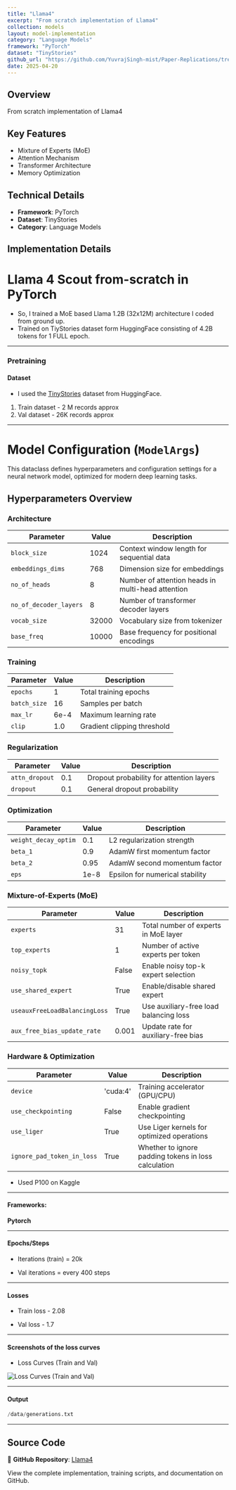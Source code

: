 ```yaml
---
title: "Llama4"
excerpt: "From scratch implementation of Llama4"
collection: models
layout: model-implementation
category: "Language Models"
framework: "PyTorch"
dataset: "TinyStories"
github_url: "https://github.com/YuvrajSingh-mist/Paper-Replications/tree/master/Llama4"
date: 2025-04-20
---
```


## Overview
From scratch implementation of Llama4

## Key Features
- Mixture of Experts (MoE)
- Attention Mechanism
- Transformer Architecture
- Memory Optimization

## Technical Details
- **Framework**: PyTorch
- **Dataset**: TinyStories
- **Category**: Language Models

## Implementation Details

# Llama 4 Scout from-scratch in PyTorch
- So, I trained a MoE based Llama 1.2B (32x12M) architecture I coded from ground up.
- Trained on TiyStories dataset form HuggingFace consisting of 4.2B tokens for 1 FULL epoch.

---

### Pretraining

#### Dataset

 - I used the [TinyStories](https://huggingface.co/datasets/roneneldan/TinyStories) dataset from HuggingFace.

  1) Train dataset - 2 M records approx
  2) Val dataset - 26K records approx

---

# Model Configuration (`ModelArgs`)

This dataclass defines hyperparameters and configuration settings for a neural network model, optimized for modern deep learning tasks.

## Hyperparameters Overview

### Architecture
| Parameter | Value | Description |
|-----------|-------|-------------|
| `block_size` | 1024 | Context window length for sequential data |
| `embeddings_dims` | 768 | Dimension size for embeddings |
| `no_of_heads` | 8 | Number of attention heads in multi-head attention |
| `no_of_decoder_layers` | 8 | Number of transformer decoder layers |
| `vocab_size` | 32000 | Vocabulary size from tokenizer |
| `base_freq` | 10000 | Base frequency for positional encodings |

### Training
| Parameter | Value | Description |
|-----------|-------|-------------|
| `epochs` | 1 | Total training epochs |
| `batch_size` | 16 | Samples per batch |
| `max_lr` | 6e-4 | Maximum learning rate |
| `clip` | 1.0 | Gradient clipping threshold |

### Regularization
| Parameter | Value | Description |
|-----------|-------|-------------|
| `attn_dropout` | 0.1 | Dropout probability for attention layers |
| `dropout` | 0.1 | General dropout probability |

### Optimization
| Parameter | Value | Description |
|-----------|-------|-------------|
| `weight_decay_optim` | 0.1 | L2 regularization strength |
| `beta_1` | 0.9 | AdamW first momentum factor |
| `beta_2` | 0.95 | AdamW second momentum factor |
| `eps` | 1e-8 | Epsilon for numerical stability |

### Mixture-of-Experts (MoE)
| Parameter | Value | Description |
|-----------|-------|-------------|
| `experts` | 31 | Total number of experts in MoE layer |
| `top_experts` | 1 | Number of active experts per token |
| `noisy_topk` | False | Enable noisy top-k expert selection |
| `use_shared_expert` | True | Enable/disable shared expert |
| `useauxFreeLoadBalancingLoss` | True | Use auxiliary-free load balancing loss |
| `aux_free_bias_update_rate` | 0.001 | Update rate for auxiliary-free bias |

### Hardware & Optimization
| Parameter | Value | Description |
|-----------|-------|-------------|
| `device` | 'cuda:4' | Training accelerator (GPU/CPU) |
| `use_checkpointing` | False | Enable gradient checkpointing |
| `use_liger` | True | Use Liger kernels for optimized operations |
| `ignore_pad_token_in_loss` | True | Whether to ignore padding tokens in loss calculation |

 - Used P100 on Kaggle
---

#### Frameworks:
**Pytorch**

--- 

#### Epochs/Steps
- Iterations (train) = 20k 

- Val iterations = every 400 steps
---
#### Losses
- Train loss - 2.08

- Val loss - 1.7

---

#### Screenshots of the loss curves

- Loss Curves (Train and Val)

![Loss Curves (Train and Val)](img/loss.png)

--- 
#### Output

```python
/data/generations.txt
```

---

<!-- ### Local setup

### Requirements

```python
git [clone the repo](https://github.com/YuvrajSingh-mist/StoryLlama.git)
cd StoryLlama
bash ./install.sh

```
- A wandb.ai account for plotting graphs for your loss curves

- On your terminal run
```python
wandb login
```

- Enter the api key and follow the instructions and once you are succesfully logged in follow the given steps

- Download the model

```python
cd gradio/

python app.py
```

---

### Running 

#### Training a model

- Kindly change 'device' to any of your available cuda gpus.

To run:

```python
bash ./install.sh
```

```python
torchrun --standalone --nproc_per_node=gpu trainer.py \
    --epochs 10 \
    --block_size 256 \
    --batch_size 128 \
    --embeddings_dims 768 \
    --attn_dropout 0.2 \
    --no_of_heads 12 \
    --dropout 0.2 \
    --val_epochs 3 \
    --max_lr 5e-4 \
    --no_of_decoder_layers 6 \
    --weight_decay_optim 0.01 \
    --beta_1 0.85 \
    --beta_2 0.99 \
    --clip 0.5 \
    --device "cuda" \
    --no_kv_heads 4 \
    --vocab_size 50257 \
    --eps 1e-6 \
    --dtype "float16" \
    --save_checkpoint_dir "model_checkpoints" \
    --prompt "Once upon a time" \
    --save_checkpoint_iter 100 \
    --total_iters 5000 \
    --eval_iters 200 \
    --eval_check 500 \
    --warmup_iters 1000 \
    --min_lr 1e-5 \
    --lr_decay_iters 2000 \
    --total_batch_size 262144 \
    --micro_batch_size 128 \
    --gradient_accumulation_steps 4

```
--standalone - if all the gpu are on one server
--npro_per_node - number of gpus available and use the keyword gpu to use all

#### Inference on a model

```python 
python inference.py --prompt "Once upon a time" --max_length 100 --temperature 0.8 --topk 50 
```
 -->

## Source Code
📁 **GitHub Repository**: [Llama4](https://github.com/YuvrajSingh-mist/Paper-Replications/tree/master/Llama4)

View the complete implementation, training scripts, and documentation on GitHub.
